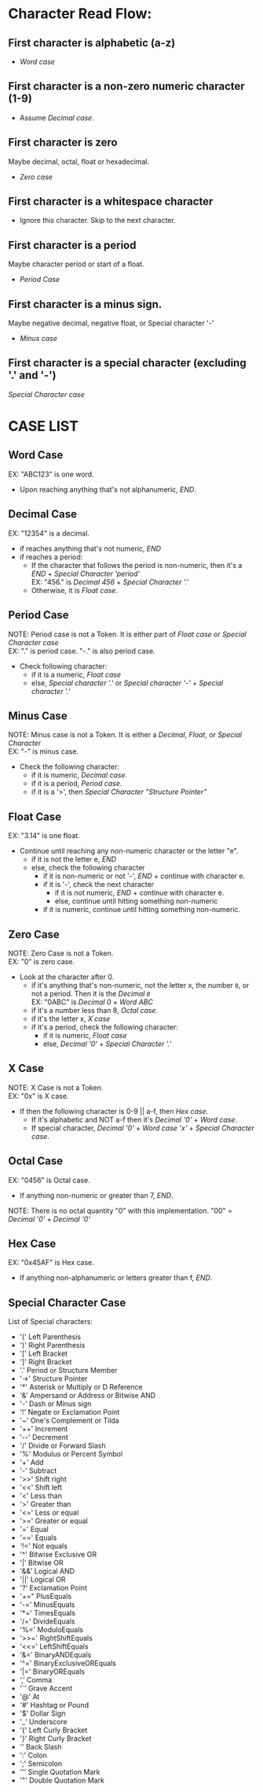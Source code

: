 # Character Read Flow:

## First character is alphabetic (a-z)

* *Word case*

## First character is a non-zero numeric character (1-9)

* Assume *Decimal case*.
	
## First character is zero

Maybe decimal, octal, float or hexadecimal.
* *Zero case*

## First character is a whitespace character

* Ignore this character. Skip to the next character.

## First character is a period

Maybe character period or start of a float.
* *Period Case*

## First character is a minus sign.

Maybe negative decimal, negative float, or Special character '-'
* *Minus case*

## First character is a special character (excluding '.' and '-')

*Special Character case*

# CASE LIST

## Word Case

EX: "ABC123" is one word.
* Upon reaching anything that's not alphanumeric, *END*.

## Decimal Case

EX: "12354" is a decimal.
* if reaches anything that's not numeric, *END*
* if reaches a period: 
	* If the character that follows the period is non-numeric, then it's a *END* + *Special Character 'period'*  
	EX: "456." is *Decimal 456* + *Special Character '.'*
	* Otherwise, it is *Float case*.

## Period Case

NOTE: Period case is not a Token. It is either part of *Float case* or *Special Character case*  
EX: "." is period case. "-." is also period case.
* Check following character:
	* if it is a numeric, *Float case*
	* else, *Special character '.'* or *Special character '-'* + *Special character '.'*

## Minus Case

NOTE: Minus case is not a Token. It is either a *Decimal*, *Float*, or *Special Character*  
EX: "-" is minus case.
* Check the following character:
	* if it is numeric, *Decimal case*.
	* if it is a period, *Period case*.
	* if it is a '>', then *Special Character "Structure Pointer"*

## Float Case

EX: "3.14" is one float.
* Continue until reaching any non-numeric character or the letter "e".
	* if it is not the letter e, *END*
	* else, check the following character
		* if it is non-numeric or not '-', *END* + continue with character e.
		* if it is '-', check the next character
			* if it is not numeric, *END* + continue with character e.
			* else, continue until hitting something non-numeric
		* if it is numeric, continue until hitting something non-numeric.

## Zero Case

NOTE: Zero Case is not a Token.  
EX: "0" is zero case.
* Look at the character after 0.
	* if it's anything that's non-numeric, not the letter x, the number `0`, or not a period. Then it is the *Decimal `0`*  
	EX: "0ABC" is *Decimal 0* + *Word ABC*
	* if it's a number less than 8, *Octal case*.
	* if it's the letter x, *X case*
	* if it's a period, check the following character:
		* if it is numeric, *Float case*
		* else, *Decimal '0'* + *Special Character '.'*

## X Case

NOTE: X Case is not a Token.  
EX: "0x" is X case.
* If then the following character is 0-9 || a-f, then *Hex case*.
	* If it's alphabetic and NOT a-f then it's *Decimal '0'* + *Word case*.
	* If special character, *Decimal '0'* + *Word case 'x'* + *Special Character case*.
	
## Octal Case

EX: "0456" is Octal case.
* If anything non-numeric or greater than 7, *END*.

NOTE: There is no octal quantity "0" with this implementation. "00" = *Decimal '0'* + *Decimal '0'*

## Hex Case

EX: "0x45AF" is Hex case.
* If anything non-alphanumeric or letters greater than f, *END*.
	
## Special Character Case

List of Special characters:
* '(' Left Parenthesis
* ')' Right Parenthesis
* '[' Left Bracket
* ']' Right Bracket
* '.' Period or Structure Member
* '->' Structure Pointer
* '*' Asterisk or Multiply or D Reference
* '&' Ampersand or Address or Bitwise AND
* '-' Dash or Minus sign
* '!' Negate or Exclamation Point
* '~' One's Complement or Tilda
* '++' Increment
* '--' Decrement
* '/' Divide or Forward Slash
* '%' Modulus or Percent Symbol
* '+' Add
* '-' Subtract
* '>>' Shift right
* '<<' Shift left
* '<' Less than
* '>' Greater than
* '<=' Less or equal
* '>=' Greater or equal
* '=' Equal
* '==' Equals
* '!=' Not equals
* '^' Bitwise Exclusive OR
* '|' Bitwise OR
* '&&' Logical AND
* '||' Logical OR
* '?' Exclamation Point
* '+=" PlusEquals
* '-=' MinusEquals
* '*=' TimesEquals
* '/=' DivideEquals
* '%=' ModuloEquals
* '>>=' RightShiftEquals
* '<<=' LeftShiftEquals
* '&=' BinaryANDEquals
* '^=' BinaryExclusiveOREquals
* '|=' BinaryOREquals
* ',' Comma
* '`' Grave Accent
* '@' At
* '#' Hashtag or Pound
* '$' Dollar Sign
* '_' Underscore
* '{' Left Curly Bracket
* '}' Right Curly Bracket
* '\' Back Slash
* ':' Colon
* ';' Semicolon
* ''' Single Quotation Mark
* '"' Double Quotation Mark
